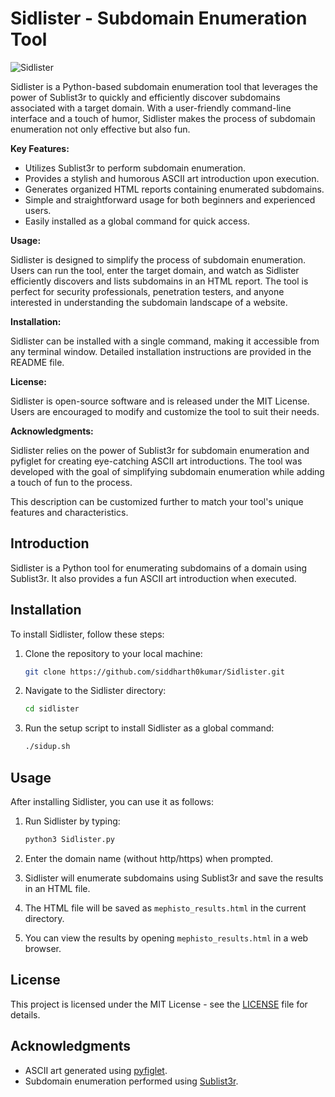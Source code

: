 # Sidlister - Subdomain Enumeration Tool
![Sidlister](https://github.com/Siddharth0kumar/Sidlister/assets/89460704/1573b13b-1664-4bae-a200-be1f37d9b775)

Sidlister is a Python-based subdomain enumeration tool that leverages the power of Sublist3r to quickly and efficiently discover subdomains associated with a target domain. With a user-friendly command-line interface and a touch of humor, Sidlister makes the process of subdomain enumeration not only effective but also fun.

**Key Features:**

- Utilizes Sublist3r to perform subdomain enumeration.
- Provides a stylish and humorous ASCII art introduction upon execution.
- Generates organized HTML reports containing enumerated subdomains.
- Simple and straightforward usage for both beginners and experienced users.
- Easily installed as a global command for quick access.

**Usage:**

Sidlister is designed to simplify the process of subdomain enumeration. Users can run the tool, enter the target domain, and watch as Sidlister efficiently discovers and lists subdomains in an HTML report. The tool is perfect for security professionals, penetration testers, and anyone interested in understanding the subdomain landscape of a website.

**Installation:**

Sidlister can be installed with a single command, making it accessible from any terminal window. Detailed installation instructions are provided in the README file.

**License:**

Sidlister is open-source software and is released under the MIT License. Users are encouraged to modify and customize the tool to suit their needs.

**Acknowledgments:**

Sidlister relies on the power of Sublist3r for subdomain enumeration and pyfiglet for creating eye-catching ASCII art introductions. The tool was developed with the goal of simplifying subdomain enumeration while adding a touch of fun to the process.

This description can be customized further to match your tool's unique features and characteristics.

## Introduction

Sidlister is a Python tool for enumerating subdomains of a domain using Sublist3r. It also provides a fun ASCII art introduction when executed.

## Installation

To install Sidlister, follow these steps:

1. Clone the repository to your local machine:

   ```bash
   git clone https://github.com/siddharth0kumar/Sidlister.git
   ```

2. Navigate to the Sidlister directory:

   ```bash
   cd sidlister
   ```

3. Run the setup script to install Sidlister as a global command:

   ```bash
   ./sidup.sh
   ```

## Usage

After installing Sidlister, you can use it as follows:

1. Run Sidlister by typing:

   ```bash
   python3 Sidlister.py
   ```

2. Enter the domain name (without http/https) when prompted.

3. Sidlister will enumerate subdomains using Sublist3r and save the results in an HTML file.

4. The HTML file will be saved as `mephisto_results.html` in the current directory.

5. You can view the results by opening `mephisto_results.html` in a web browser.

## License

This project is licensed under the MIT License - see the [LICENSE](https://github.com/Siddharth0kumar/Sidlister/blob/main/LICENSE) file for details.

## Acknowledgments

- ASCII art generated using [pyfiglet](https://pypi.org/project/pyfiglet/).
- Subdomain enumeration performed using [Sublist3r](https://github.com/aboul3la/Sublist3r).

```
